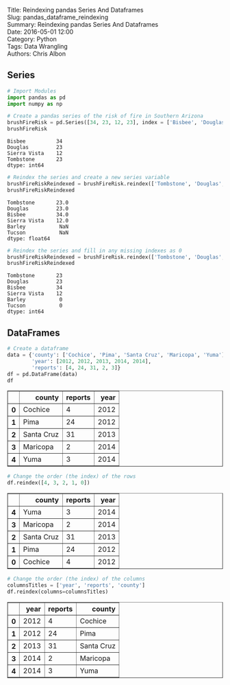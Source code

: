 Title: Reindexing pandas Series And Dataframes  
Slug: pandas_dataframe_reindexing  
Summary: Reindexing pandas Series And Dataframes  
Date: 2016-05-01 12:00  
Category: Python  
Tags: Data Wrangling  
Authors: Chris Albon  

## Series


```python
# Import Modules
import pandas as pd
import numpy as np
```


```python
# Create a pandas series of the risk of fire in Southern Arizona
brushFireRisk = pd.Series([34, 23, 12, 23], index = ['Bisbee', 'Douglas', 'Sierra Vista', 'Tombstone'])
brushFireRisk
```




    Bisbee          34
    Douglas         23
    Sierra Vista    12
    Tombstone       23
    dtype: int64




```python
# Reindex the series and create a new series variable
brushFireRiskReindexed = brushFireRisk.reindex(['Tombstone', 'Douglas', 'Bisbee', 'Sierra Vista', 'Barley', 'Tucson'])
brushFireRiskReindexed
```




    Tombstone       23.0
    Douglas         23.0
    Bisbee          34.0
    Sierra Vista    12.0
    Barley           NaN
    Tucson           NaN
    dtype: float64




```python
# Reindex the series and fill in any missing indexes as 0
brushFireRiskReindexed = brushFireRisk.reindex(['Tombstone', 'Douglas', 'Bisbee', 'Sierra Vista', 'Barley', 'Tucson'], fill_value = 0)
brushFireRiskReindexed
```




    Tombstone       23
    Douglas         23
    Bisbee          34
    Sierra Vista    12
    Barley           0
    Tucson           0
    dtype: int64



## DataFrames


```python
# Create a dataframe
data = {'county': ['Cochice', 'Pima', 'Santa Cruz', 'Maricopa', 'Yuma'], 
        'year': [2012, 2012, 2013, 2014, 2014], 
        'reports': [4, 24, 31, 2, 3]}
df = pd.DataFrame(data)
df
```




<div>
<table border="1" class="dataframe">
  <thead>
    <tr style="text-align: right;">
      <th></th>
      <th>county</th>
      <th>reports</th>
      <th>year</th>
    </tr>
  </thead>
  <tbody>
    <tr>
      <th>0</th>
      <td>Cochice</td>
      <td>4</td>
      <td>2012</td>
    </tr>
    <tr>
      <th>1</th>
      <td>Pima</td>
      <td>24</td>
      <td>2012</td>
    </tr>
    <tr>
      <th>2</th>
      <td>Santa Cruz</td>
      <td>31</td>
      <td>2013</td>
    </tr>
    <tr>
      <th>3</th>
      <td>Maricopa</td>
      <td>2</td>
      <td>2014</td>
    </tr>
    <tr>
      <th>4</th>
      <td>Yuma</td>
      <td>3</td>
      <td>2014</td>
    </tr>
  </tbody>
</table>
</div>




```python
# Change the order (the index) of the rows
df.reindex([4, 3, 2, 1, 0])
```




<div>
<table border="1" class="dataframe">
  <thead>
    <tr style="text-align: right;">
      <th></th>
      <th>county</th>
      <th>reports</th>
      <th>year</th>
    </tr>
  </thead>
  <tbody>
    <tr>
      <th>4</th>
      <td>Yuma</td>
      <td>3</td>
      <td>2014</td>
    </tr>
    <tr>
      <th>3</th>
      <td>Maricopa</td>
      <td>2</td>
      <td>2014</td>
    </tr>
    <tr>
      <th>2</th>
      <td>Santa Cruz</td>
      <td>31</td>
      <td>2013</td>
    </tr>
    <tr>
      <th>1</th>
      <td>Pima</td>
      <td>24</td>
      <td>2012</td>
    </tr>
    <tr>
      <th>0</th>
      <td>Cochice</td>
      <td>4</td>
      <td>2012</td>
    </tr>
  </tbody>
</table>
</div>




```python
# Change the order (the index) of the columns
columnsTitles = ['year', 'reports', 'county']
df.reindex(columns=columnsTitles)
```




<div>
<table border="1" class="dataframe">
  <thead>
    <tr style="text-align: right;">
      <th></th>
      <th>year</th>
      <th>reports</th>
      <th>county</th>
    </tr>
  </thead>
  <tbody>
    <tr>
      <th>0</th>
      <td>2012</td>
      <td>4</td>
      <td>Cochice</td>
    </tr>
    <tr>
      <th>1</th>
      <td>2012</td>
      <td>24</td>
      <td>Pima</td>
    </tr>
    <tr>
      <th>2</th>
      <td>2013</td>
      <td>31</td>
      <td>Santa Cruz</td>
    </tr>
    <tr>
      <th>3</th>
      <td>2014</td>
      <td>2</td>
      <td>Maricopa</td>
    </tr>
    <tr>
      <th>4</th>
      <td>2014</td>
      <td>3</td>
      <td>Yuma</td>
    </tr>
  </tbody>
</table>
</div>


